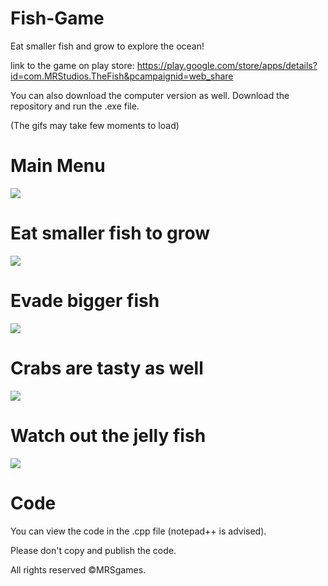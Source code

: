 # Fish-Game

Eat smaller fish and grow to explore the ocean!

link to the game on play store: https://play.google.com/store/apps/details?id=com.MRStudios.TheFish&pcampaignid=web_share

You can also download the computer version as well. Download the repository and run the .exe file.

(The gifs may take few moments to load)

# Main Menu

![](https://github.com/Maor2871/Fish-Game/blob/master/Overview/Main%20Menu.gif)

# Eat smaller fish to grow

![](https://github.com/Maor2871/Fish-Game/blob/master/Overview/Overview%201.gif)

# Evade bigger fish

![](https://github.com/Maor2871/Fish-Game/blob/master/Overview/Evade%20big%20fish.gif)

# Crabs are tasty as well

![](https://github.com/Maor2871/Fish-Game/blob/master/Overview/Eat%20crabs.gif)

# Watch out the jelly fish

![](https://github.com/Maor2871/Fish-Game/blob/master/Overview/Evade%20jelly%20fish.gif)

# Code

You can view the code in the .cpp file (notepad++ is advised).

Please don't copy and publish the code.

All rights reserved ©MRSgames.

